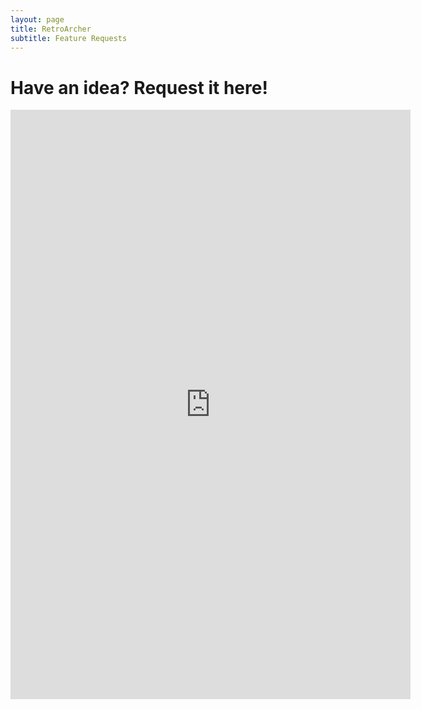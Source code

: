```yaml
---
layout: page
title: RetroArcher
subtitle: Feature Requests
---
```

# Have an idea? Request it here!

<div class=requests>
<iframe src="https://retroarcher.featureupvote.com/" width="640" height="943" frameborder="0" marginheight="0" marginwidth="0" position>Loading…</iframe>
</div>
